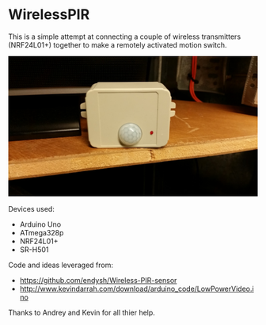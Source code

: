 # WirelessPIR

This is a simple attempt at connecting a couple of wireless transmitters (NRF24L01+) together to make a remotely activated motion switch.

![Finished product](https://github.com/sijeffrey/WirelessPIR/blob/master/pictures/20161014_203407.jpg?raw=true)

Devices used:

- Arduino Uno
- ATmega328p
- NRF24L01+
- SR-H501

Code and ideas leveraged from:

- https://github.com/endysh/Wireless-PIR-sensor
- http://www.kevindarrah.com/download/arduino_code/LowPowerVideo.ino

Thanks to Andrey and Kevin for all thier help.
